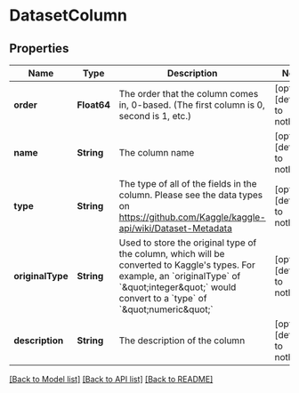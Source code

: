# DatasetColumn


## Properties
Name | Type | Description | Notes
------------ | ------------- | ------------- | -------------
**order** | **Float64** | The order that the column comes in, 0-based. (The first column is 0, second is 1, etc.) | [optional] [default to nothing]
**name** | **String** | The column name | [optional] [default to nothing]
**type** | **String** | The type of all of the fields in the column. Please see the data types on https://github.com/Kaggle/kaggle-api/wiki/Dataset-Metadata | [optional] [default to nothing]
**originalType** | **String** | Used to store the original type of the column, which will be converted to Kaggle&#39;s types. For example, an &#x60;originalType&#x60; of &#x60;\&quot;integer\&quot;&#x60; would convert to a &#x60;type&#x60; of &#x60;\&quot;numeric\&quot;&#x60; | [optional] [default to nothing]
**description** | **String** | The description of the column | [optional] [default to nothing]


[[Back to Model list]](../README.md#models) [[Back to API list]](../README.md#api-endpoints) [[Back to README]](../README.md)


